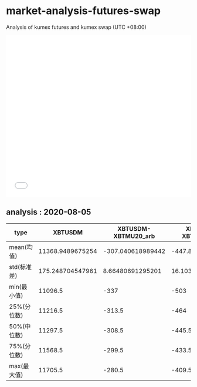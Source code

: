 # market-analysis-futures-swap
Analysis of kumex futures and kumex swap (UTC +08:00)

<iframe width="100%" height="440" src="./data.html" frameborder="no" border="0" scrolling="no"></iframe>

## analysis : 2020-08-05

type|XBTUSDM|XBTUSDM-XBTMU20_arb|XBTUSDM-XBTMZ20_arb|
---|---|---|---
mean(均值) | 11368.9489675254 | -307.040618989442 | -447.860297091819
std(标准差) | 175.248704547961 | 8.66480691295201 | 16.1032112935929
min(最小值) | 11096.5 | -337 | -503
25%(分位数) | 11216.5 | -313.5 | -464
50%(中位数) | 11297.5 | -308.5 | -445.5
75%(分位数) | 11568.5 | -299.5 | -433.5
max(最大值) | 11705.5 | -280.5 | -409.5
